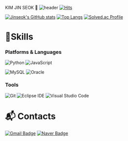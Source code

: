 KIM JIN SEOK 👋
![header](https://capsule-render.vercel.app/api?type=waving&color=FFFFE8&height=300&section=header&text=KimJinSeok&fontColor=AACB73&fontSize=90)
[![Hits](https://hits.seeyoufarm.com/api/count/incr/badge.svg?url=https%3A%2F%2Fgithub.com%2Fjinseok19%2Fhit-counter&count_bg=%23FFD700&title_bg=%23283ABA&icon=&icon_color=%23E7E7E7&title=hits&edge_flat=false)](https://hits.seeyoufarm.com)

[![Jinseok's GitHub stats](https://github-readme-stats-git-masterrstaa-rickstaa.vercel.app/api?username=jinseok19)](https://github.com/anuraghazra/github-readme-stats)
[![Top Langs](https://github-readme-stats-git-masterrstaa-rickstaa.vercel.app/api/top-langs/?username=jinseok19)](https://github.com/jinseok19/github-readme-stats)
[![Solved.ac Profile](http://mazassumnida.wtf/api/v2/generate_badge?boj=rlawlstjr0222)](https://solved.ac/rlawlstjr0222/)
# 💪Skills
### Platforms & Languages

![Python](https://img.shields.io/badge/Python-3776AB.svg?&style=for-the-badge&logo=Python&logoColor=white)
![JavaScript](https://img.shields.io/badge/JavaScript-F7DF1E.svg?&style=for-the-badge&logo=JavaScript&logoColor=white)

![MySQL](https://img.shields.io/badge/MySQL-4479A1.svg?&style=for-the-badge&logo=MySQL&logoColor=white)
![Oracle](https://img.shields.io/badge/Oracle-F80000.svg?&style=for-the-badge&logo=Oracle&logoColor=white)

### Tools
![Git](https://img.shields.io/badge/Git-F05032.svg?&style=for-the-badge&logo=Git&logoColor=white)
![Eclipse IDE](https://img.shields.io/badge/Eclipse%20IDE-2C2255.svg?&style=for-the-badge&logo=Eclipse%20IDE&logoColor=white)
![Visual Studio Code](https://img.shields.io/badge/Visual%20Studio%20Code-007ACC.svg?&style=for-the-badge&logo=Visual%20Studio%20Code&logoColor=white)

 
# :mailbox_with_mail: Contacts
[![Gmail Badge](https://img.shields.io/badge/Gmail-d14836?style=flat-square&logo=Gmail&logoColor=white&link=mailto:jinseoggim01@gmail.com)](mailto:jinseoggim01@gmail.com)
[![Naver Badge](https://img.shields.io/badge/Naver-03C75A?style=flat-square&logo=Naver&logoColor=white&link=mailto:rlawlstjr0222@naver.com)](mailto:rlawlstjr0222@naver.com)

<!--
**jinseok19/jinseok19** is a ✨ _special_ ✨ repository because its `README.md` (this file) appears on your GitHub profile.

Here are some ideas to get you started:

- 🔭 I’m currently working on ...
- 🌱 I’m currently learning ...
- 👯 I’m looking to collaborate on ...
- 🤔 I’m looking for help with ...
- 💬 Ask me about ...
- 📫 How to reach me: ...
- 😄 Pronouns: ...
- ⚡ Fun fact: ...
-->
